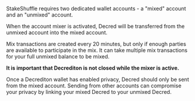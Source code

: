 StakeShuffle requires two dedicated wallet accounts - a "mixed" account and an
"unmixed" account.

When the account mixer is activated, Decred will be transferred from the unmixed
account into the mixed account.

Mix transactions are created every 20 minutes, but only if enough parties are
available to participate in the mix.
It can take multiple mix transactions for your full unmixed balance to be mixed.

**It is important that Decrediton is not closed while the mixer is active.**

Once a Decrediton wallet has enabled privacy, Decred should only be sent from
the mixed account.
Sending from other accounts can compromise your privacy by linking your mixed
Decred to your unmixed Decred.
